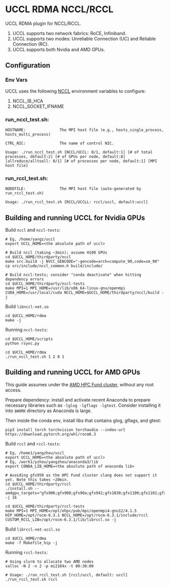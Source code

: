 # UCCL RDMA NCCL/RCCL

UCCL RDMA plugin for NCCL/RCCL.

1. UCCL supports two network fabrics: RoCE, Infiniband.
2. UCCL supports two modes: Unreliable Connection (UC) and Reliable Connection (RC).
3. UCCL supports both Nvidia and AMD GPUs.

## Configuration
### Env Vars
UCCL uses the following [NCCL](https://docs.nvidia.com/deeplearning/nccl/user-guide/docs/env.html) environment variables to configure:
1. NCCL_IB_HCA
2. NCCL_SOCKET_IFNAME

### run_nccl_test.sh:
```
HOSTNAME:               The MPI host file (e.g., hosts_single_process, hosts_multi_process)

CTRL_NIC:               The name of control NIC.

Usage: ./run_nccl_test.sh [NCCL/UCCL: 0/1, default:1] [# of total processes, default:2] [# of GPUs per node, default:8] [allreduce/alltoall: 0/1] [# of processes per node, default:1] [MPI host file]
```

### run_rccl_test.sh: 
```
NODEFILE:               The MPI host file (auto-generated by run_rccl_test.sh)

Usage: ./run_rccl_test.sh [RCCL/UCCLL: rccl/uccl, default:uccl]
```

## Building and running UCCL for Nvidia GPUs

Build `nccl` and `nccl-tests`: 

```shell
# Eg, /home/yangz/uccl
export UCCL_HOME=<the absolute path of uccl>

# Build nccl (taking ~3min); assume H100 GPUs
cd $UCCL_HOME/thirdparty/nccl
make src.build -j NVCC_GENCODE="-gencode=arch=compute_90,code=sm_90"
cp src/include/nccl_common.h build/include/

# Build nccl-tests; consider "conda deactivate" when hitting dependency errors
cd $UCCL_HOME/thirdparty/nccl-tests
make MPI=1 MPI_HOME=/usr/lib/x86_64-linux-gnu/openmpi CUDA_HOME=/usr/local/cuda NCCL_HOME=$UCCL_HOME/thirdparty/nccl/build -j
```

Build `libnccl-net.so`

```shell
cd $UCCL_HOME/rdma
make -j
```

Running `nccl-tests`:

```shell
cd $UCCL_HOME/scripts
python rsync.py

cd $UCCL_HOME/rdma
./run_nccl_test.sh 1 2 8 1
```


## Building and running UCCL for AMD GPUs

This guide assumes under the [AMD HPC Fund cluster](https://amdresearch.github.io/hpcfund/hardware.html), without any root access. 

Prepare dependency: install and activate recent Anaconda to prepare necessary libraries such as `-lglog -lgflags -lgtest`. Consider installing it into `$WORK` directory as Anaconda is large. 

Then inside the conda env, install libs that contains glog, gflags, and gtest: 
```shell
pip3 install torch torchvision torchaudio --index-url https://download.pytorch.org/whl/rocm6.3
```

Build `rccl` and `rccl-tests`: 

```shell
# Eg, /home1/yangzhou/uccl
export UCCL_HOME=<the absolute path of uccl>
# Eg, /work1/yzhou/yangzhou/anaconda3/lib
export CONDA_LIB_HOME=<the absolute path of anaconda lib>

# Avoiding gfx950 as the HPC Fund cluster clang does not support it yet. Note this takes ~20min. 
cd $UCCL_HOME/thirdparty/rccl
./install.sh --amdgpu_targets="gfx906;gfx908;gfx90a;gfx942;gfx1030;gfx1100;gfx1101;gfx1102;gfx1200;gfx1201" -j 16

cd $UCCL_HOME/thirdparty/rccl-tests
make MPI=1 MPI_HOME=/opt/ohpc/pub/mpi/openmpi4-gnu12/4.1.5 HIP_HOME=/opt/rocm-6.3.1 NCCL_HOME=/opt/rocm-6.3.1/include/rccl CUSTOM_RCCL_LIB=/opt/rocm-6.3.1/lib/librccl.so -j
```

Build `librccl-net-uccl.so`

```shell
cd $UCCL_HOME/rdma
make -f Makefile_hip -j
```

Running `rccl-tests`:

```shell
# Using slurm to allocate two AMD nodes
salloc -N 2 -n 2 -p mi2104x -t 00:30:00

# Usage: ./run_rccl_test.sh [rccl/uccl, default: uccl]
./run_rccl_test.sh rccl
```
